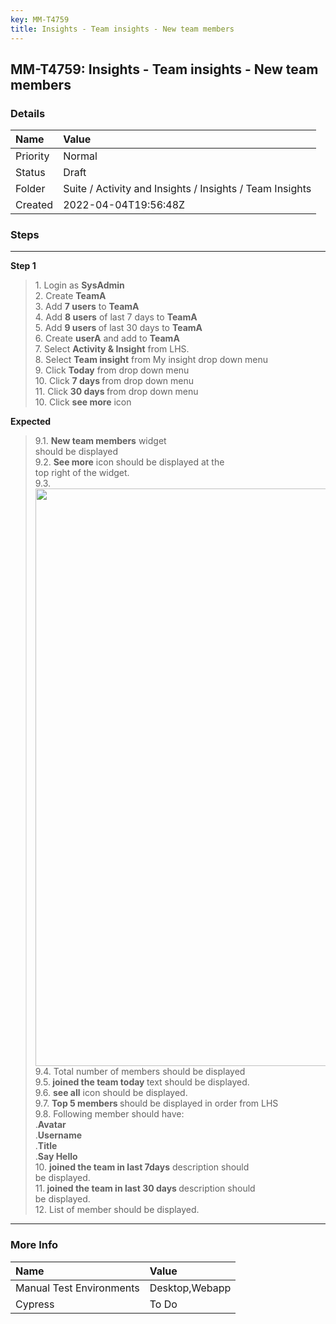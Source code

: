 ```yaml
---
key: MM-T4759
title: Insights - Team insights - New team members
---
```


## MM-T4759: Insights - Team insights - New team members

### Details

| Name     | Value                                                    |
| :------- | :------------------------------------------------------- |
| Priority | Normal                                                   |
| Status   | Draft                                                    |
| Folder   | Suite / Activity and Insights / Insights / Team Insights |
| Created  | 2022-04-04T19:56:48Z                                     |

### Steps

<hr/>

**Step 1**

> <article>1. Login as <strong>SysAdmin</strong><br />2. Create <strong>TeamA</strong><br />3. Add <strong>7 users</strong> to <strong>TeamA</strong><br />4. Add <strong>8 users</strong> of last 7 days to <strong>TeamA</strong><br />5. Add <strong>9 users </strong>of last 30 days to <strong>TeamA</strong><br />6. Create <strong>userA</strong> and add to <strong>TeamA</strong><br />7. Select <strong>Activity &amp; Insight</strong> from LHS.<br />8. Select <strong>Team insight</strong> from My insight drop down menu<br />9. Click <strong>Today</strong> from drop down menu<br />10. Click <strong>7 days </strong>from drop down menu<br />11. Click <strong>30 days </strong>from drop down menu<br />10. Click <strong>see more</strong> icon</article>

**Expected**

> <article>9.1. <strong>New team members</strong> widget<br />should be displayed<br />9.2. <strong>See more</strong> icon should be displayed at the<br />top right of the widget.<br />9.3.<br /><img src="https://smartbear-tm4j-prod-us-west-2-attachment-rich-text.s3.us-west-2.amazonaws.com/embedded-f3277290f945470c4add5d21ef3dc7ca7b74388fc7152bfb6b99ae58c66a95a8-1649172599996-1649172599996.png" style="width:924px" class="fr-fic fr-fil fr-dib" />9.4. Total number of members should be displayed<br />9.5.<strong> joined the team today </strong>text should be displayed.<br />9.6. <strong>see all</strong> icon should be displayed.<br />9.7. <strong>Top 5 members </strong>should be displayed in order from LHS<br />9.8. Following member should have:<br />.<strong>Avatar</strong><br />.<strong>Username</strong><br />.<strong>Title</strong><br />.<strong>Say Hello</strong><br />10. <strong>joined the team in last 7days</strong> description should<br />be displayed.<br />11.<strong> joined the team in last 30 days </strong>description should<br />be displayed.<br />12. List of member should be displayed.</article>

<hr/>

### More Info

| Name                     | Value          |
| :----------------------- | :------------- |
| Manual Test Environments | Desktop,Webapp |
| Cypress                  | To Do          |
